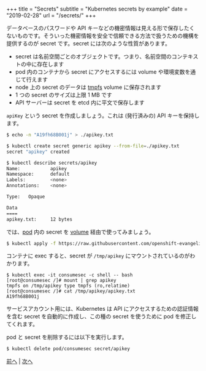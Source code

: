 +++
title = "Secrets"
subtitle = "Kubernetes secrets by example"
date = "2019-02-28"
url = "/secrets/"
+++

データベースのパスワードや API キーなどの機密情報は見える形で保存したくないものです。そういった機密情報を安全で信頼できる方法で扱うための機構を提供するのが secret です。secret には次のような性質があります。

- secret は名前空間ごとのオブジェクトです。つまり、名前空間のコンテキストの中に存在します
- pod 内のコンテナから secret にアクセスするには volume や環境変数を通じて行えます
- node 上の secret のデータは [tmpfs](https://www.kernel.org/doc/Documentation/filesystems/tmpfs.txt) volume に保存されます
- 1 つの secret のサイズは上限 1 MB です
- API サーバーは secret を etcd 内に平文で保存します

`apiKey` という secret を作成しましょう。これは (発行済みの) API キーを保持します。

```bash
$ echo -n "A19fh68B001j" > ./apikey.txt

$ kubectl create secret generic apikey --from-file=./apikey.txt
secret "apikey" created

$ kubectl describe secrets/apikey
Name:           apikey
Namespace:      default
Labels:         <none>
Annotations:    <none>

Type:   Opaque

Data
====
apikey.txt:     12 bytes
```

では、[pod](https://github.com/openshift-evangelists/kbe/blob/master/specs/secrets/pod.yaml) 内の secret を [volume](/volumes/) 経由で使ってみましょう。


```bash
$ kubectl apply -f https://raw.githubusercontent.com/openshift-evangelists/kbe/master/specs/secrets/pod.yaml
```

コンテナに exec すると、secret が `/tmp/apikey` にマウントされているのがわかります。

```
$ kubectl exec -it consumesec -c shell -- bash
[root@consumesec /]# mount | grep apikey
tmpfs on /tmp/apikey type tmpfs (ro,relatime)
[root@consumesec /]# cat /tmp/apikey/apikey.txt
A19fh68B001j
```

サービスアカウント用には、Kubernetes は API にアクセスするための認証情報を含む secret を自動的に作成し、この種の secret を使うために pod を修正してくれます。

pod と secret を削除するには以下を実行します。

```bash
$ kubectl delete pod/consumesec secret/apikey
```

[前へ](/volumes) | [次へ](/logging)
